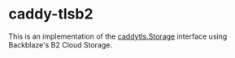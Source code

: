 # caddy-tlsb2

This is an implementation of the [caddytls.Storage](https://github.com/mholt/caddy/blob/master/caddytls/storage.go#L69) interface using Backblaze's B2 Cloud Storage.
